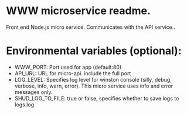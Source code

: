 # WWW microservice readme.
Front end Node.js micro service. Communicates with the API service..

# Environmental variables (optional):
- WWW_PORT: Port used for app (default:80)
- API_URL: URL for micro-api. include the full port
- LOG_LEVEL: Specifies log level for winston console (silly, debug, verbose, info, warn, error). This micro service uses info and error messages only.
- SHUD_LOG_TO_FILE: true or false, specifies whether to save logs to logs.log
